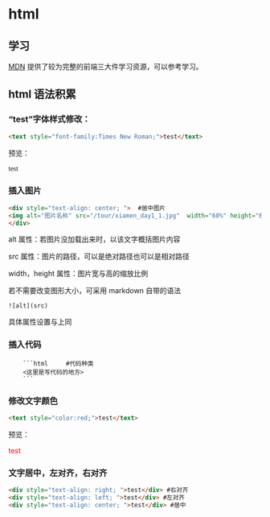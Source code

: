 # html

## 学习

[MDN](https://developer.mozilla.org/zh-CN/docs/Learn/HTML/Introduction_to_HTML) 提供了较为完整的前端三大件学习资源，可以参考学习。

## html 语法积累

### “test”字体样式修改：

```html
<text style="font-family:Times New Roman;">test</text>
```

预览：

<text style="font-family:Times New Roman;">test</text>

### 插入图片

```html
<div style="text-align: center; ">  #居中图片
<img alt="图片名称" src="/tour/xiamen_day1_1.jpg"  width="60%" height="60%">
</div>
```

alt 属性：若图片没加载出来时，以该文字概括图片内容

src 属性：图片的路径，可以是绝对路径也可以是相对路径

width，height 属性：图片宽与高的缩放比例

若不需要改变图形大小，可采用 markdown 自带的语法

```
![alt](src)
```

具体属性设置与上同

### 插入代码
```
    ```html     #代码种类
    <这里是写代码的地方>
    ```
```
### 修改文字颜色

``` html
<text style="color:red;">test</text>
```

预览：

<text style="color:red;">test</text>

### 文字居中，左对齐，右对齐

``` html
<div style="text-align: right; ">test</div> #右对齐
<div style="text-align: left; ">test</div> #左对齐
<div style="text-align: center; ">test</div> #居中
```
